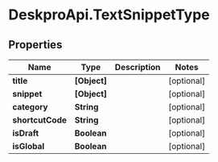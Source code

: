 # DeskproApi.TextSnippetType

## Properties
Name | Type | Description | Notes
------------ | ------------- | ------------- | -------------
**title** | **[Object]** |  | [optional] 
**snippet** | **[Object]** |  | [optional] 
**category** | **String** |  | [optional] 
**shortcutCode** | **String** |  | [optional] 
**isDraft** | **Boolean** |  | [optional] 
**isGlobal** | **Boolean** |  | [optional] 


